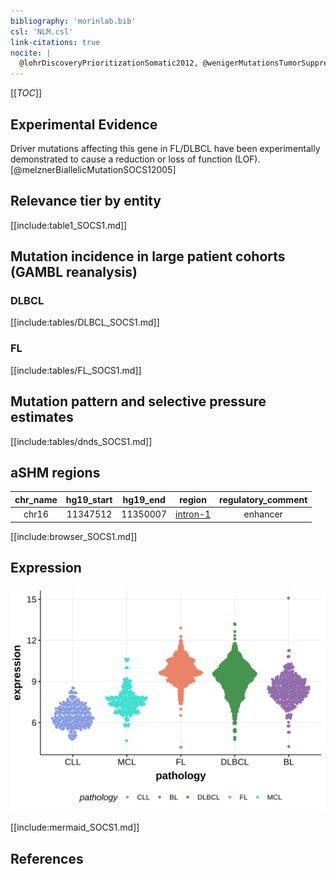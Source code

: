 ```yaml
---
bibliography: 'morinlab.bib'
csl: 'NLM.csl'
link-citations: true
nocite: |
  @lohrDiscoveryPrioritizationSomatic2012, @wenigerMutationsTumorSuppressor2006, @morinFrequentMutationHistonemodifying2011, @morinMutationalStructuralAnalysis2013, @zhangGeneticHeterogeneityDiffuse2013, 
---
```

[[_TOC_]]


## Experimental Evidence

Driver mutations affecting this gene in FL/DLBCL have been experimentally demonstrated to cause a reduction or loss of function (LOF).[@melznerBiallelicMutationSOCS12005]

## Relevance tier by entity

[[include:table1_SOCS1.md]]

## Mutation incidence in large patient cohorts (GAMBL reanalysis)

### DLBCL
[[include:tables/DLBCL_SOCS1.md]]

### FL
[[include:tables/FL_SOCS1.md]]

## Mutation pattern and selective pressure estimates

[[include:tables/dnds_SOCS1.md]]

## aSHM regions

|chr_name|hg19_start|hg19_end|region                                                                                         |regulatory_comment|
|:--------:|:----------:|:--------:|:-----------------------------------------------------------------------------------------------:|:------------------:|
|chr16   |11347512  |11350007|[intron-1](https://genome.ucsc.edu/s/rdmorin/GAMBL%20hg19?position=chr16%3A11347512%2D11350007)|enhancer          |


[[include:browser_SOCS1.md]]

## Expression
![](images/gene_expression/SOCS1_by_pathology.svg)
<!-- ORIGIN: wenigerMutationsTumorSuppressor2006a -->
<!-- PMBL: wenigerMutationsTumorSuppressor2006a -->
<!-- DLBCL: morinFrequentMutationHistonemodifying2011 -->

[[include:mermaid_SOCS1.md]]

## References
